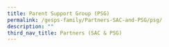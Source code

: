 ```yaml
---
title: Parent Support Group (PSG)
permalink: /gesps-family/Partners-SAC-and-PSG/psg/
description: ""
third_nav_title: Partners (SAC & PSG)
---
```

